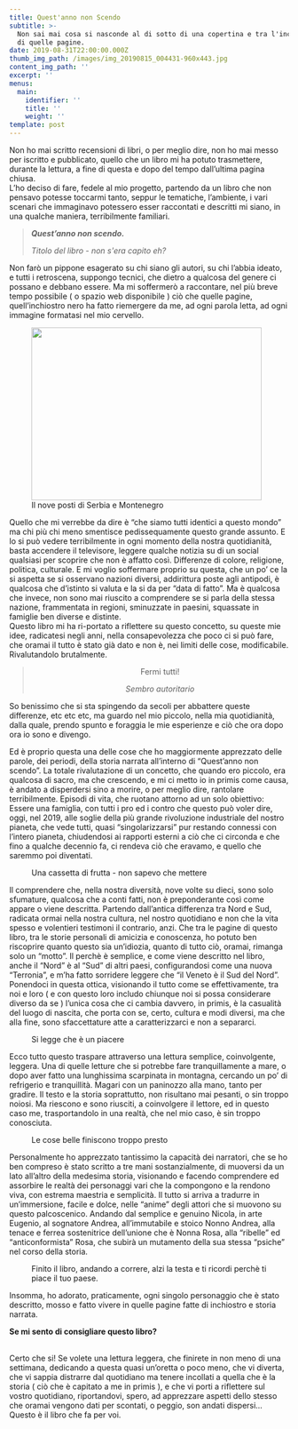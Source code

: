 ```yaml
---
title: Quest'anno non Scendo
subtitle: >-
  Non sai mai cosa si nasconde al di sotto di una copertina e tra l'inchiostro
  di quelle pagine.
date: 2019-08-31T22:00:00.000Z
thumb_img_path: /images/img_20190815_004431-960x443.jpg
content_img_path: ''
excerpt: ''
menus:
  main:
    identifier: ''
    title: ''
    weight: ''
template: post
---
```

<p>

Non ho mai scritto recensioni di libri, o per meglio dire, non ho mai messo per iscritto e pubblicato, quello che un libro mi ha potuto trasmettere, durante la lettura, a fine di questa e dopo del tempo dall’ultima pagina chiusa.<br>L’ho deciso di fare, fedele al mio progetto, partendo da un libro che non pensavo potesse toccarmi tanto, seppur le tematiche, l’ambiente, i vari scenari che immaginavo potessero esser raccontati e descritti mi siano, in una qualche maniera, terribilmente familiari.

</p>

<blockquote class="wp-block-quote"><p> <strong><em>Quest’anno non scendo.</em></strong> </p><cite>Titolo del libro - non s'era capito eh?</cite></blockquote>

<p>

Non farò un pippone esagerato su chi siano gli autori, su chi l’abbia ideato, e tutti i retroscena, suppongo tecnici, che dietro a qualcosa del genere ci possano e debbano essere. Ma mi soffermerò a raccontare, nel più breve tempo possibile ( o spazio web disponibile ) ciò che quelle pagine, quell’inchiostro nero ha fatto riemergere da me, ad ogni parola letta, ad ogni immagine formatasi nel mio cervello.

</p>

<!-- wp:image {"id":510,"align":"center","width":415,"height":311} -->

<div class="wp-block-image"><figure class="aligncenter is-resized"><img src="https://tgn.altervista.org/wp-content/uploads/2019/08/photo5965126695998566320.jpg" alt="" class="wp-image-510" width="415" height="311"/><figcaption>Il nove posti di Serbia e Montenegro</figcaption></figure></div>

<p>

Quello che mi verrebbe da dire è “che siamo tutti identici a questo mondo” ma chi più chi meno smentisce pedissequamente questo grande assunto. E lo si può vedere terribilmente in ogni momento della nostra quotidianità, basta accendere il televisore, leggere qualche notizia su di un social qualsiasi per scoprire che non è affatto così. Differenze di colore, religione, politica, culturale. E mi voglio soffermare proprio su questa, che un po’ ce la si aspetta se si osservano nazioni diversi, addirittura poste agli antipodi, è qualcosa che d’istinto si valuta e la si da per “data di fatto”. Ma è qualcosa che invece, non sono mai riuscito a comprendere se si parla della stessa nazione, frammentata in regioni, sminuzzate in paesini, squassate in famiglie ben diverse e distinte. <br>Questo libro mi ha ri-portato a riflettere su questo concetto, su queste mie idee, radicatesi negli anni, nella consapevolezza che poco ci si può fare, che oramai il tutto è stato già dato e non è, nei limiti delle cose, modificabile. Rivalutandolo brutalmente.

</p>

<blockquote style="text-align:center" class="wp-block-quote"><p> Fermi tutti!  </p><cite>Sembro autoritario</cite></blockquote>

<p>So benissimo che si sta spingendo da secoli per abbattere queste differenze, etc etc etc, ma guardo nel mio piccolo, nella mia quotidianità, dalla quale, prendo spunto e foraggia le mie esperienze e ciò che ora dopo ora io sono e divengo.&nbsp;<br></p>

<p>Ed è proprio questa una delle cose che ho maggiormente apprezzato delle parole, dei periodi, della storia narrata all’interno di “Quest’anno non scendo”. La totale rivalutazione di un concetto, che quando ero piccolo, era qualcosa di sacro, ma che crescendo, e mi ci metto io in primis come causa, è andato a disperdersi sino a morire, o per meglio dire, rantolare terribilmente. Episodi di vita, che ruotano attorno ad un solo obiettivo: Essere una famiglia, con tutti i pro ed i contro che questo può voler dire, oggi, nel 2019, alle soglie della più grande rivoluzione industriale del nostro pianeta, che vede tutti, quasi “singolarizzarsi” pur restando connessi con l’intero pianeta, chiudendosi ai rapporti esterni a ciò che ci circonda e che fino a qualche decennio fa, ci rendeva ciò che eravamo, e quello che saremmo poi diventati. <br></p>

<figure class="wp-block-image"><img src="https://tgn.altervista.org/wp-content/uploads/2019/08/Pesche-960x501.jpg" alt="" class="wp-image-511"/><figcaption>Una cassetta di frutta - non sapevo che mettere</figcaption></figure>

<p>Il comprendere che, nella nostra diversità, nove volte su dieci, sono solo sfumature, qualcosa che a conti fatti, non è preponderante così come appare o viene descritta. Partendo dall’antica differenza tra Nord e Sud, radicata ormai nella nostra cultura, nel nostro quotidiano e non che la vita spesso e volentieri testimoni il contrario, anzi. Che tra le pagine di questo libro, tra le storie personali di amicizia e conoscenza, ho potuto ben riscoprire quanto questo sia un’idiozia, quanto di tutto ciò, oramai, rimanga solo un “motto”. Il perchè è semplice, e come viene descritto nel libro, anche il “Nord” è al “Sud” di altri paesi, configurandosi come una nuova “Terronia”, e m’ha fatto sorridere leggere che “il Veneto è il Sud del Nord”. Ponendoci in questa ottica, visionando il tutto come se effettivamente, tra noi e loro ( e con questo loro includo chiunque noi si possa considerare diverso da se ) l’unica cosa che ci cambia davvero, in primis, è la casualità del luogo di nascita, che porta con se, certo, cultura e modi diversi, ma che alla fine, sono sfaccettature atte a caratterizzarci e non a separarci.</p>

<figure class="wp-block-image"><img src="https://tgn.altervista.org/wp-content/uploads/2019/08/IMG_20190815_004431-960x443.jpg" alt="" class="wp-image-512"/><figcaption>Si legge che è un piacere</figcaption></figure>

<p>Ecco tutto questo traspare attraverso una lettura semplice, coinvolgente, leggera. Una di quelle letture che si potrebbe fare tranquillamente a mare, o dopo aver fatto una lunghissima scarpinata in montagna, cercando un po’ di refrigerio e tranquillità. Magari con un paninozzo alla mano, tanto per gradire. Il testo e la storia soprattutto, non risultano mai pesanti, o sin troppo noiosi. Ma riescono e sono riusciti, a coinvolgere il lettore, ed in questo caso me, trasportandolo in una realtà, che nel mio caso, è sin troppo conosciuta. <br></p>

<figure class="wp-block-image"><img src="https://tgn.altervista.org/wp-content/uploads/2019/08/IMG_20190815_004442-960x443.jpg" alt="" class="wp-image-513"/><figcaption>Le cose belle finiscono troppo presto</figcaption></figure>

<p>Personalmente ho apprezzato tantissimo la capacità dei narratori, che se ho ben compreso è stato scritto a tre mani sostanzialmente, di muoversi da un lato all’altro della medesima storia, visionando e facendo comprendere ed assorbire le realtà dei personaggi vari che la compongono e la rendono viva, con estrema maestria e semplicità. Il tutto si arriva a tradurre in un’immersione, facile e dolce, nelle “anime” degli attori che si muovono su questo palcoscenico. Andando dal semplice e genuino Nicola, in arte Eugenio, al sognatore Andrea, all’immutabile e stoico Nonno Andrea, alla tenace e ferrea sostenitrice dell’unione che è Nonna Rosa, alla “ribelle” ed “anticonformista” Rosa, che subirà un mutamento della sua stessa “psiche” nel corso della storia. </p>

<figure class="wp-block-image"><img src="https://tgn.altervista.org/wp-content/uploads/2019/08/IMG_20190812_090111-960x443.jpg" alt="" class="wp-image-514"/><figcaption>Finito il libro, andando a correre, alzi la testa e ti ricordi perchè ti piace il tuo paese.</figcaption></figure>

<p>Insomma, ho adorato, praticamente, ogni singolo personaggio che è stato descritto, mosso e fatto vivere in quelle pagine fatte di inchiostro e storia narrata.<br></p>

<p><strong>Se mi sento di consigliare questo libro? </strong><br><br></p>

<p>Certo che si! Se volete una lettura leggera, che finirete in non meno di una settimana, dedicando a questa quasi un’oretta o poco meno, che vi diverta, che vi sappia distrarre dal quotidiano ma tenere incollati a quella che è la storia ( ciò che è capitato a me in primis ), e che vi porti a riflettere sul vostro quotidiano, riportandovi, spero, ad apprezzare aspetti dello stesso che oramai vengono dati per scontati, o peggio, son andati dispersi… Questo è il libro che fa per voi.<br></p>
